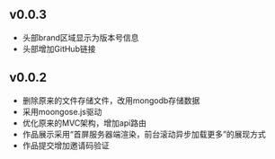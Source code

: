 ## v0.0.3

- 头部brand区域显示为版本号信息
- 头部增加GitHub链接


## v0.0.2

- 删除原来的文件存储文件，改用mongodb存储数据
- 采用moongose.js驱动
- 优化原来的MVC架构，增加api路由
- 作品展示采用“首屏服务器端渲染，前台滚动异步加载更多”的展现方式
- 作品提交增加邀请码验证